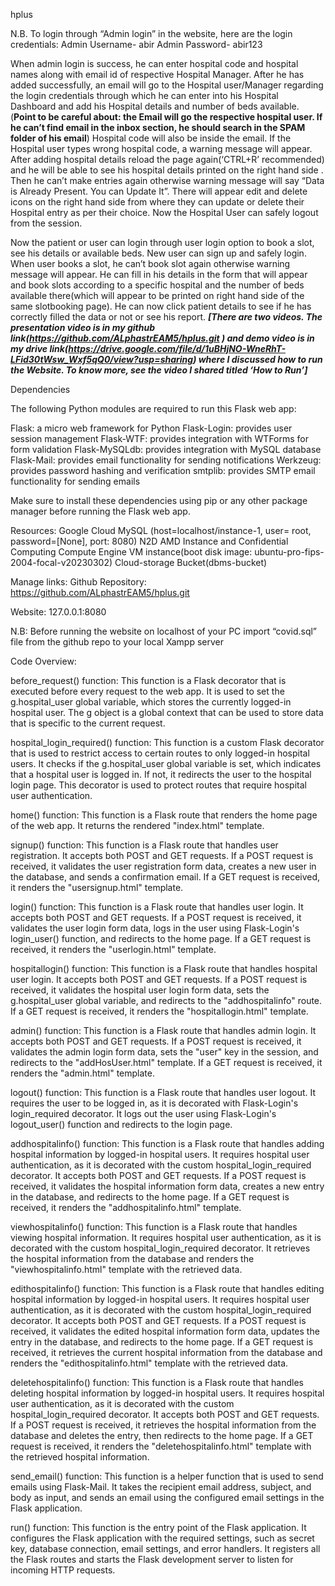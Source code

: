hplus



N.B.
	To login through “Admin login” in the website, here are the login credentials:
Admin Username- abir
Admin Password- abir123

When admin login is success, he can enter hospital code and hospital names along with email id of respective Hospital Manager. After he has added successfully, an email will go to the Hospital user/Manager regarding the login credentials through which he can enter into his Hospital Dashboard and add his Hospital details and number of beds available. (**Point to be careful about: the Email will go the respective hospital user. If he can’t find email in the inbox section, he should search in the SPAM folder of his email**) Hospital code will also be inside the email. If the Hospital user types wrong hospital code, a warning message will appear. After adding hospital details reload the page again(‘CTRL+R’ recommended) and he will be able to see his hospital details printed on the right hand side . Then he can’t make entries again otherwise warning message will say “Data is Already Present. You can Update It”. There will appear edit and delete icons on the right hand side from where they can update or delete their Hospital entry as per their choice. Now the Hospital User can safely logout from the session.

Now the patient or user can login through user login option to book a slot, see his details or available beds. New user can sign up and safely login. When user books a slot, he can’t book slot again otherwise warning message will appear. He can fill in his details in the form that will appear and book slots according to a specific hospital and the number of beds available there(which will appear to be printed on right hand side of the same slotbooking page). He can now click patient details to see if he has correctly filled the data or not or see his report.
***[There are two videos. The presentation video is in my github link(https://github.com/ALphastrEAM5/hplus.git
) and demo video is in my drive link(https://drive.google.com/file/d/1uBHjNO-WneRhT-LFid30tWsw_Wxf5qQ0/view?usp=sharing) where I discussed how to run the Website. To know more, see the video I shared titled ‘How to Run’]***



Dependencies

The following Python modules are required to run this Flask web app:

Flask: a micro web framework for Python
Flask-Login: provides user session management
Flask-WTF: provides integration with WTForms for form validation
Flask-MySQLdb: provides integration with MySQL database
Flask-Mail: provides email functionality for sending notifications
Werkzeug: provides password hashing and verification
smtplib: provides SMTP email functionality for sending emails

Make sure to install these dependencies using pip or any other package manager before running the Flask web app.

Resources: Google Cloud MySQL (host=localhost/instance-1, user= root, password=[None], port: 8080) N2D AMD Instance and Confidential Computing Compute Engine VM instance(boot disk image: ubuntu-pro-fips-2004-focal-v20230302) Cloud-storage Bucket(dbms-bucket)

Manage links: Github Repository: https://github.com/ALphastrEAM5/hplus.git

Website: 127.0.0.1:8080

N.B: Before running the website on localhost of your PC import “covid.sql” file from the github repo to your local Xampp server

Code Overview:

before_request() function: This function is a Flask decorator that is executed before every request to the web app. It is used to set the g.hospital_user global variable, which stores the currently logged-in hospital user. The g object is a global context that can be used to store data that is specific to the current request.

hospital_login_required() function: This function is a custom Flask decorator that is used to restrict access to certain routes to only logged-in hospital users. It checks if the g.hospital_user global variable is set, which indicates that a hospital user is logged in. If not, it redirects the user to the hospital login page. This decorator is used to protect routes that require hospital user authentication.

home() function: This function is a Flask route that renders the home page of the web app. It returns the rendered "index.html" template.

signup() function: This function is a Flask route that handles user registration. It accepts both POST and GET requests. If a POST request is received, it validates the user registration form data, creates a new user in the database, and sends a confirmation email. If a GET request is received, it renders the "usersignup.html" template.

login() function: This function is a Flask route that handles user login. It accepts both POST and GET requests. If a POST request is received, it validates the user login form data, logs in the user using Flask-Login's login_user() function, and redirects to the home page. If a GET request is received, it renders the "userlogin.html" template.

hospitallogin() function: This function is a Flask route that handles hospital user login. It accepts both POST and GET requests. If a POST request is received, it validates the hospital user login form data, sets the g.hospital_user global variable, and redirects to the "addhospitalinfo" route. If a GET request is received, it renders the "hospitallogin.html" template.

admin() function: This function is a Flask route that handles admin login. It accepts both POST and GET requests. If a POST request is received, it validates the admin login form data, sets the "user" key in the session, and redirects to the "addHosUser.html" template. If a GET request is received, it renders the "admin.html" template.

logout() function: This function is a Flask route that handles user logout. It requires the user to be logged in, as it is decorated with Flask-Login's login_required decorator. It logs out the user using Flask-Login's logout_user() function and redirects to the login page.

addhospitalinfo() function: This function is a Flask route that handles adding hospital information by logged-in hospital users. It requires hospital user authentication, as it is decorated with the custom hospital_login_required decorator. It accepts both POST and GET requests. If a POST request is received, it validates the hospital information form data, creates a new entry in the database, and redirects to the home page. If a GET request is received, it renders the "addhospitalinfo.html" template.

viewhospitalinfo() function: This function is a Flask route that handles viewing hospital information. It requires hospital user authentication, as it is decorated with the custom hospital_login_required decorator. It retrieves the hospital information from the database and renders the "viewhospitalinfo.html" template with the retrieved data.

edithospitalinfo() function: This function is a Flask route that handles editing hospital information by logged-in hospital users. It requires hospital user authentication, as it is decorated with the custom hospital_login_required decorator. It accepts both POST and GET requests. If a POST request is received, it validates the edited hospital information form data, updates the entry in the database, and redirects to the home page. If a GET request is received, it retrieves the current hospital information from the database and renders the "edithospitalinfo.html" template with the retrieved data.

deletehospitalinfo() function: This function is a Flask route that handles deleting hospital information by logged-in hospital users. It requires hospital user authentication, as it is decorated with the custom hospital_login_required decorator. It accepts both POST and GET requests. If a POST request is received, it retrieves the hospital information from the database and deletes the entry, then redirects to the home page. If a GET request is received, it renders the "deletehospitalinfo.html" template with the retrieved hospital information.

send_email() function: This function is a helper function that is used to send emails using Flask-Mail. It takes the recipient email address, subject, and body as input, and sends an email using the configured email settings in the Flask application.

run() function: This function is the entry point of the Flask application. It configures the Flask application with the required settings, such as secret key, database connection, email settings, and error handlers. It registers all the Flask routes and starts the Flask development server to listen for incoming HTTP requests.
